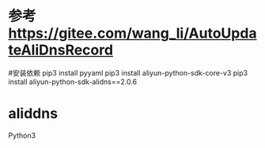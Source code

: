 # 参考 https://gitee.com/wang_li/AutoUpdateAliDnsRecord
#安装依赖
pip3 install pyyaml
pip3 install aliyun-python-sdk-core-v3
pip3 install aliyun-python-sdk-alidns==2.0.6
# aliddns
Python3
